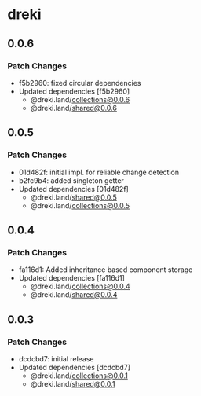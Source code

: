# dreki

## 0.0.6

### Patch Changes

- f5b2960: fixed circular dependencies
- Updated dependencies [f5b2960]
  - @dreki.land/collections@0.0.6
  - @dreki.land/shared@0.0.6

## 0.0.5

### Patch Changes

- 01d482f: initial impl. for reliable change detection
- b2fc9b4: added singleton getter
- Updated dependencies [01d482f]
  - @dreki.land/shared@0.0.5
  - @dreki.land/collections@0.0.5

## 0.0.4

### Patch Changes

- fa116d1: Added inheritance based component storage
- Updated dependencies [fa116d1]
  - @dreki.land/collections@0.0.4
  - @dreki.land/shared@0.0.4

## 0.0.3

### Patch Changes

- dcdcbd7: initial release
- Updated dependencies [dcdcbd7]
  - @dreki.land/collections@0.0.1
  - @dreki.land/shared@0.0.1
